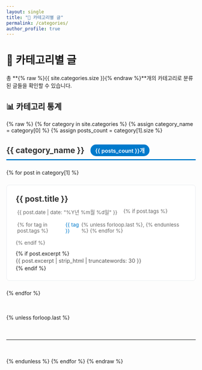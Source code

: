 ```yaml
---
layout: single
title: "📁 카테고리별 글"
permalink: /categories/
author_profile: true
---
```


# 📁 카테고리별 글

총 **{% raw %}{{ site.categories.size }}{% endraw %}**개의 카테고리로 분류된 글들을 확인할 수 있습니다.

## 📊 카테고리 통계

{% raw %}
{% for category in site.categories %}
{% assign category_name = category[0] %}
{% assign posts_count = category[1].size %}
<div class="category-section" id="{{ category_name | slugify }}">
  <h2 class="category-title">
    {{ category_name }}
    <span class="category-count">{{ posts_count }}개</span>
  </h2>
  
  <div class="category-posts">
    {% for post in category[1] %}
    <div class="category-post">
      <h3 class="post-title">
        <a href="{{ site.baseurl }}{{ post.url }}">{{ post.title }}</a>
      </h3>
      <div class="post-meta">
        <span class="post-date">
          <i class="far fa-calendar-alt"></i>
          {{ post.date | date: "%Y년 %m월 %d일" }}
        </span>
        {% if post.tags %}
        <span class="post-tags">
          <i class="fas fa-tags"></i>
          {% for tag in post.tags %}
          <a href="{{ site.baseurl }}/tags/#{{ tag | slugify }}">{{ tag }}</a>{% unless forloop.last %}, {% endunless %}
          {% endfor %}
        </span>
        {% endif %}
      </div>
      {% if post.excerpt %}
      <div class="post-excerpt">
        {{ post.excerpt | strip_html | truncatewords: 30 }}
      </div>
      {% endif %}
    </div>
    {% endfor %}
  </div>
</div>

{% unless forloop.last %}
<hr class="category-divider">
{% endunless %}
{% endfor %}
{% endraw %}

<style>
.category-section {
  margin-bottom: 3rem;
}

.category-title {
  display: flex;
  align-items: center;
  gap: 1rem;
  color: #333;
  border-bottom: 3px solid #007acc;
  padding-bottom: 0.5rem;
  margin-bottom: 1.5rem;
}

.category-count {
  background-color: #007acc;
  color: white;
  padding: 0.3rem 0.8rem;
  border-radius: 15px;
  font-size: 0.9rem;
  font-weight: 600;
}

.category-posts {
  display: grid;
  gap: 1.5rem;
}

.category-post {
  padding: 1.5rem;
  border: 1px solid #e9ecef;
  border-radius: 8px;
  background-color: #fff;
  transition: all 0.3s ease;
}

.category-post:hover {
  border-color: #007acc;
  box-shadow: 0 4px 12px rgba(0,0,0,0.1);
  transform: translateY(-2px);
}

.post-title {
  margin: 0 0 0.75rem 0;
  font-size: 1.3rem;
}

.post-title a {
  color: #333;
  text-decoration: none;
  transition: color 0.2s ease;
}

.post-title a:hover {
  color: #007acc;
}

.post-meta {
  display: flex;
  flex-wrap: wrap;
  gap: 1rem;
  font-size: 0.85rem;
  color: #666;
  margin-bottom: 0.75rem;
}

.post-meta span {
  display: flex;
  align-items: center;
  gap: 0.25rem;
}

.post-meta a {
  color: #007acc;
  text-decoration: none;
}

.post-meta a:hover {
  text-decoration: underline;
}

.post-excerpt {
  color: #555;
  line-height: 1.5;
  font-size: 0.9rem;
}

.category-divider {
  border: none;
  border-top: 2px solid #e9ecef;
  margin: 3rem 0;
}

@media (max-width: 768px) {
  .category-title {
    flex-direction: column;
    align-items: flex-start;
    gap: 0.5rem;
  }
  
  .post-meta {
    flex-direction: column;
    gap: 0.5rem;
  }
  
  .category-post {
    padding: 1rem;
  }
}
</style> 
